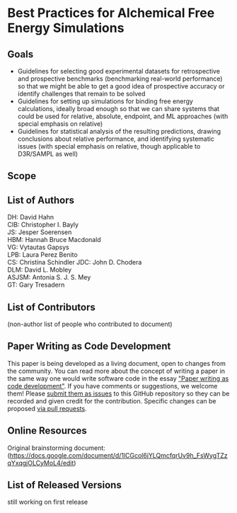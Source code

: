# Best Practices for Alchemical Free Energy Simulations

## Goals

- Guidelines for selecting good experimental datasets for retrospective and prospective benchmarks (benchmarking real-world performance) so that we might be able to get a good idea of prospective accuracy or identify challenges that remain to be solved
- Guidelines for setting up simulations for binding free energy calculations, ideally broad enough so that we can share systems that could be used for relative, absolute, endpoint, and ML approaches (with special emphasis on relative)
- Guidelines for statistical analysis of the resulting predictions, drawing conclusions about relative performance, and identifying systematic issues (with special emphasis on relative, though applicable to D3R/SAMPL as well)


## Scope




## List of Authors

DH: David Hahn    
CIB: Christopher I. Bayly   
JS: Jesper Soerensen   
HBM: Hannah Bruce Macdonald   
VG: Vytautas Gapsys   
LPB: Laura Perez Benito   
CS: Christina Schindler
JDC: John D. Chodera   
DLM: David L. Mobley   
ASJSM: Antonia S. J. S. Mey   
GT: Gary Tresadern   




## List of Contributors
(non-author list of people who contributed to document)

## Paper Writing as Code Development
<!-- This discussion is so that people know how to contribute to your document. -->
This paper is being developed as a living document, open to changes from the community.
You can read more about the concept of writing a paper in the same way one would write software code in the essay ["Paper writing as code development"](https://livecomsjournal.github.io/paper_code.html).
If you have comments or suggestions, we welcome them! Please [submit them as issues](https://guides.github.com/features/issues/) to this GitHub repository so they can be recorded and given credit for the contribution.
Specific changes can be proposed [via pull requests](https://help.github.com/articles/about-pull-requests/).


## Online Resources
Original brainstorming document: (https://docs.google.com/document/d/1lCGcol6jYLQmcfqrUv9h_FsWygTZzqYxqgjOLCyMoL4/edit)

## List of Released Versions
still working on first release
